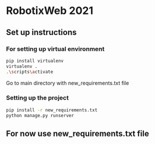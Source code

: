 # RobotixWeb 2021
## Set up instructions
### For setting up virtual environment
```bash
pip install virtualenv
virtualenv .
.\scripts\activate
```

<p> Go to main directory with new_requirements.txt file<br></p>
<h3> Setting up the project</h1>

```bash
pip install -r new_requirements.txt
python manage.py runserver
```
## For now use new_requirements.txt file
